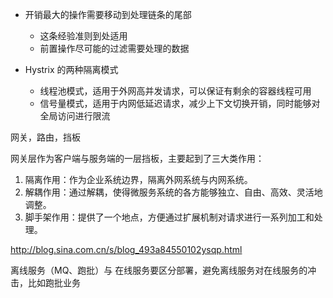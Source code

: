 * 开销最大的操作需要移动到处理链条的尾部
  * 这条经验准则到处适用
  * 前置操作尽可能的过滤需要处理的数据
  
* Hystrix 的两种隔离模式
  * 线程池模式，适用于外网高并发请求，可以保证有剩余的容器线程可用
  * 信号量模式，适用于内网低延迟请求，减少上下文切换开销，同时能够对全局访问进行限流  

网关，路由，挡板

网关层作为客户端与服务端的一层挡板，主要起到了三大类作用：

1. 隔离作用：作为企业系统边界，隔离外网系统与内网系统。
2. 解耦作用：通过解耦，使得微服务系统的各方能够独立、自由、高效、灵活地调整。
3. 脚手架作用：提供了一个地点，方便通过扩展机制对请求进行一系列加工和处理。

http://blog.sina.com.cn/s/blog_493a84550102ysqp.html

离线服务（MQ、跑批）与 在线服务要区分部署，避免离线服务对在线服务的冲击，比如跑批业务
